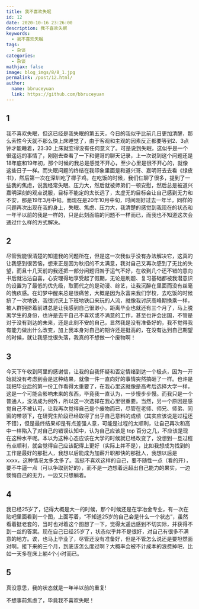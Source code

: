 ```yaml
---
title: 我不喜欢失眠
id: 12
date: 2020-10-16 23:26:00
description: 我不喜欢失眠
keywords: 
  - 我不喜欢失眠
tags: 
  - 杂谈
categories: 
  - 杂谈
mathjax: false
image: blog_imgs/8/8_1.jpg
permalink: /post/12.html/
author: 
  name: bbruceyuan
  link: https://github.com/bbruceyuan
---
```


## 1
我不喜欢失眠，但这已经是我失眠的第五天，今日的我似乎比前几日更加清醒，那么索性今天就不那么快上床睡觉了，由于客观和主观的因素反正都要等到2、3点钟才能睡着，23:30 上床就变得没有任何意义了。可是说到失眠，这似乎是一个很遥远的事情了，刚刚去查看了一下和健哥的聊天记录，上一次说到这个问题还是18年底和19年初，那个时候的我总是感觉不开心，至少心里是很不开心的，就像这些日子一样。而失眠问题的终结在我印象里面是和道兴哥、嘉明哥去去看《绿皮书》，然后第一次在深圳吃了椰子鸡，在吃饭的时候，我们仨聊了很多，提到了一些我的焦虑，说我经常失眠、压力大，然后就被师弟们一顿安慰，然后总是被道兴嘉明深刻的观点说服，目标不能定的太长远了，太虚无的目标会让自己感到无力和不安，那是19年3月中旬。而现在是20年10月中旬，时间刚好过去一年半，同样的问题再次出现在我的身上，失眠、焦虑、压力大，我清楚的感觉到我现在的状态和一年半以前的我是一样的，只是此刻面临的问题不一样而已，而我也不知道这次会通过什么样的方式解决。

## 2
尽管我能很清楚的知道我的问题所在，但是这一次我似乎没有办法解决它，这真的让我感到很苦恼，想来正是因为秋招的不太满意，我对自己又再次感到了无比的失望，而且十几天前的我还把一部分问题归咎于运气不好，在收到几个还不错的意向书后就沾沾自喜，心安理得地享受起了假期，无论是刷题、复习基础都被我潜意识的设置为了最低的优先级，取而代之的是动漫、综艺，让我沉醉在里面而没有丝毫的愧疚感。在幻梦中醒来总是很痛苦，大概是因为永富来我们学校，去吃饭的时候挤了一次地铁，我很讨厌上下班地铁口来玩的人流，就像我讨厌高峰期换乘一样，被人群拥挤着前进总是让我感到自己很渺小。距离毕业也就还有三个月了，马上脱离学生的身份，也许是去干自己不喜欢或不满意的工作，甚至也许会出国，不管是对于没有到达的未来，还是此刻不安的自己，显然我是没有准备好的，我不觉得我有能力做出什么改变，加上我本身对自己的期许还是挺高的，在没有达到自己期望的时候，就让我感觉很失落，我真的不想做一个废物啊！


## 3

今天下午收到阿里的感谢信，让我的自我怀疑和否定情绪到达一个极点，因为一开始就没有考虑到会是这种结果，就像一件一直向好的事情突然搞砸了一样。也许是我把毕业后的第一份工作看得太重要了，在我心里这就像是高考后选择大学一样，这是一个可能会影响未来的东西，毕竟我一直认为，一步慢步步慢。而我只是一个普通人，没法成为例外，所以这一次选择在我心里很重要。当然，另一个原因是感觉自己不被认可，让我再次觉得自己是个废物而已，尽管在老师、师兄、师弟、同窗的带领下，在研究生阶段已经取得了出乎自己意料的成绩（其实应该说是过程还不错），但是最终结果却是有点差强人意，可能是过程的太顺利，让自己再次和高中一样陷入了对自己的错误认知中，认为自己应该是 top 百分之几，不应该是现在这种水平呢。本以为这种心态应该在大学的时候就已经改变了，没想到一旦过程有点顺利，就会觉得自己应该配得上更好（实际上并不是），比如我想成为找到的工作是最好的那批人，我想以后能成为加薪升职那快的那批人，我想以后是xxxx，这种情况太多太多了。我挺不喜欢这样的自己，要不随性一点（看的开），要不牛逼一点（可以争取到好的），而不是一边想着远超出自己能力的果实，一边懊悔自己的无力，一边又只想躺着。

## 4

我已经25岁了，记得大概是大一的时候，那个时候还是在学冶金专业，有一次在贴吧里面看到一个图，上面写着，“不知道25岁的自己会是什么一个状态”，虽然看着挺老套的，当时也对着这个图想了一下，觉得太遥远感到不切实际，并获得不到一丝的答案。现在自己已经25岁了，状态似乎并不是很好，对自己有很多不满意的地方。诶，也马上毕业了，尽管还没有准备好，但是不管怎么说还是要坦然面对啊。接下来的三个月，到底该怎么度过啊？大概率会被不计成本的浪费掉吧，比如一天多在床上躺4个小时而已。

## 5
真没意思，我的状态就是一年半以前的重复! 

不想事前焦虑了，毕竟我不喜欢失眠！